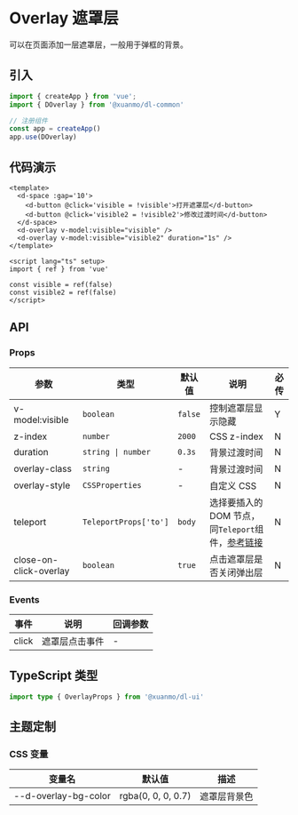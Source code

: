 # Overlay 遮罩层

可以在页面添加一层遮罩层，一般用于弹框的背景。

## 引入

```typescript
import { createApp } from 'vue';
import { DOverlay } from '@xuanmo/dl-common'

// 注册组件
const app = createApp()
app.use(DOverlay)
```

## 代码演示

```vue playground=Overlay title=基础用法
<template>
  <d-space :gap='10'>
    <d-button @click='visible = !visible'>打开遮罩层</d-button>
    <d-button @click='visible2 = !visible2'>修改过渡时间</d-button>
  </d-space>
  <d-overlay v-model:visible="visible" />
  <d-overlay v-model:visible="visible2" duration="1s" />
</template>

<script lang="ts" setup>
import { ref } from 'vue'

const visible = ref(false)
const visible2 = ref(false)
</script>
```

## API

### Props

|参数|类型|默认值|说明|必传|
|---|----|-----|---|----|
|v-model:visible|`boolean`|`false`|控制遮罩层显示隐藏|Y|
|z-index|`number`|`2000`|CSS z-index|N|
|duration|`string \| number`|`0.3s`|背景过渡时间|N|
|overlay-class|`string`|-|背景过渡时间|N|
|overlay-style|`CSSProperties`|-|自定义 CSS|N|
|teleport|`TeleportProps['to']`|`body`|选择要插入的 DOM 节点，同`Teleport`组件，[参考链接](https://staging-cn.vuejs.org/guide/built-ins/teleport.html#basic-usage)|N|
|close-on-click-overlay|`boolean`|`true`|点击遮罩层是否关闭弹出层|N|

### Events

|事件|说明|回调参数|
|----|---|-------|
|click|遮罩层点击事件|-|

## TypeScript 类型

```typescript
import type { OverlayProps } from '@xuanmo/dl-ui'
```

## 主题定制

### CSS 变量

|变量名|默认值|描述|
|-----|-----|----|
|--d-overlay-bg-color|rgba(0, 0, 0, 0.7)|遮罩层背景色|
